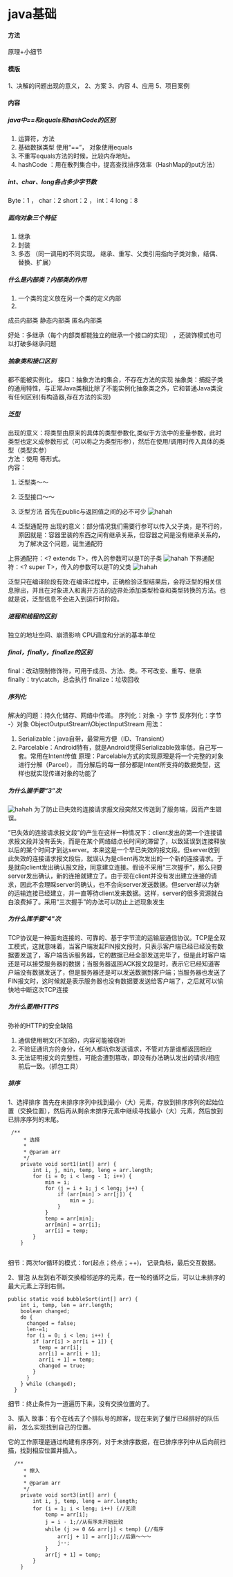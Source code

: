 # java基础

#### 方法
原理+小细节

#### 模版
1、决解的问题出现的意义，
2、方案 
3、内容
4、应用
5、项目案例

#### 内容



##### java中==和equals和hashCode的区别
  1. 运算符，方法
  2. 基础数据类型 使用“==”， 对象使用equals 
  3. 不重写equals方法的时候，比较内存地址。
  4. hashCode ：用在散列集合中，提高查找排序效率（HashMap的put方法）
  
##### int、char、long各占多少字节数
Byte：1 ，
char：2  short：2 ，
int：4 
long：8

##### 面向对象三个特征
1. 继承
2. 封装
3. 多态 （同一调用的不同实现， 继承、重写、父类引用指向子类对象，结偶、替换、扩展） 

##### 什么是内部类？内部类的作用
1. 一个类的定义放在另一个类的定义内部
2. 
成员内部类
静态内部类
匿名内部类

好处：多继承（每个内部类都能独立的继承一个接口的实现） ，还装饰模式也可以打破多继承问题


##### 抽象类和接口区别
都不能被实例化，
接口：抽象方法的集合，不存在方法的实现
抽象类：捕捉子类的通用特性，与正常Java类相比除了不能实例化抽象类之外，它和普通Java类没有任何区别(有构造器,存在方法的实现)

##### 泛型
出现的意义：将类型由原来的具体的类型参数化,类似于方法中的变量参数，此时类型也定义成参数形式（可以称之为类型形参），然后在使用/调用时传入具体的类型（类型实参）<br/>
方法：使用 <T> 等形式。<br/>
内容：

1. 泛型类～～
2. 泛型接口～～
3. 泛型方法
首先在public与返回值之间的<T>必不可少
![hahah](./image/android/泛型3.png)

4. 泛型通配符
出现的意义：部分情况我们需要行参可以传入父子类，是不行的，原因就是：容器里装的东西之间有继承关系，但容器之间是没有继承关系的，为了解决这个问题，诞生通配符

上界通配符：<? extends T>，传入的参数可以是T的子类
![hahah](./image/android/泛型2.png)
下界通配符：<? super T>，传入的参数可以是T的父类
![hahah](./image/android/泛型1.png)


泛型只在编译阶段有效:在编译过程中，正确检验泛型结果后，会将泛型的相关信息擦出，并且在对象进入和离开方法的边界处添加类型检查和类型转换的方法。也就是说，泛型信息不会进入到运行时阶段。

##### 进程和线程的区别
独立的地址空间、崩溃影响
CPU调度和分派的基本单位

##### final，finally，finalize的区别
final：改动限制修饰符，可用于成员、方法、类。不可改变、重写、继承
finally：try\catch，总会执行
finalize：垃圾回收

##### 序列化
解决的问题：持久化储存、网络中传递。
序列化：对象 -》字节
反序列化：字节 -〉对象
ObjectOutputStream\ObjectInputStream
用法：

1. Serializable：java自带，最常用方便（ID、Transient）
2. Parcelable：Android特有，就是Android觉得Serializable效率低，自己写一套。常用在Intent传值
原理：Parcelable方式的实现原理是将一个完整的对象进行分解（Parcel）， 而分解后的每一部分都是Intent所支持的数据类型，这样也就实现传递对象的功能了

##### 为什么握手要“3”次
![hahah](./image/java/握手.png)
为了防止已失效的连接请求报文段突然又传送到了服务端，因而产生错误。

“已失效的连接请求报文段”的产生在这样一种情况下：client发出的第一个连接请求报文段并没有丢失，而是在某个网络结点长时间的滞留了，以致延误到连接释放以后的某个时间才到达server。本来这是一个早已失效的报文段。但server收到此失效的连接请求报文段后，就误认为是client再次发出的一个新的连接请求。于是就向client发出确认报文段，同意建立连接。假设不采用“三次握手”，那么只要server发出确认，新的连接就建立了。由于现在client并没有发出建立连接的请求，因此不会理睬server的确认，也不会向server发送数据。但server却以为新的运输连接已经建立，并一直等待client发来数据。这样，server的很多资源就白白浪费掉了。采用“三次握手”的办法可以防止上述现象发生

##### 为什么挥手要"4"次
TCP协议是一种面向连接的、可靠的、基于字节流的运输层通信协议。TCP是全双工模式，这就意味着，当客户端发起FIN报文段时，只表示客户端已经已经没有数据要发送了，客户端告诉服务器，它的数据已经全部发送完毕了，但是此时客户端还是可以接受服务器的数据；当服务器返回ACK报文段是时，表示它已经知道客户端没有数据发送了，但是服务器还是可以发送数据到客户端；当服务器也发送了FIN报文时，这时候就是表示服务器也没有数据要发送给客户端了，之后就可以愉快地中断这次TCP连接

##### 为什么要用HTTPS
弥补的HTTP的安全缺陷
1. 通信使用明文(不加密)，内容可能被窃听
2. 不验证通讯方的身分，任何人都坑你发送请求，不管对方是谁都返回相应
3. 无法证明报文的完整性，可能会遭到篡改，即没有办法确认发出的请求/相应前后一致。（抓包工具）


##### 排序
1、选择排序
首先在未排序序列中找到最小（大）元素，存放到排序序列的起始位置（交换位置），然后再从剩余未排序元素中继续寻找最小（大）元素，然后放到已排序序列的末尾。

```
 /**
     * 选择
     *
     * @param arr
     */
    private void sort1(int[] arr) {
        int i, j, min, temp, leng = arr.length;
        for (i = 0; i < leng - 1; i++) {
            min = i;
            for (j = i + 1; j < leng; j++) {
                if (arr[min] > arr[j]) {
                    min = j;
                }
            }
            temp = arr[min];
            arr[min] = arr[i];
            arr[i] = temp;
        }
    }
    
```

细节：两次for循环的模式：for(起点；终点；++)，
     记录角标，最后交互数据。

2、冒泡
从左到右不断交换相邻逆序的元素，在一轮的循环之后，可以让未排序的最大元素上浮到右侧。

```
public static void bubbleSort(int[] arr) {
    int i, temp, len = arr.length;
    boolean changed;
    do {
      changed = false;
      len-=1;
      for (i = 0; i < len; i++) {
        if (arr[i] > arr[i + 1]) {
          temp = arr[i];
          arr[i] = arr[i + 1];
          arr[i + 1] = temp;
          changed = true;
        }
      }
    } while (changed);
  }
```

细节：终止条件为一道遍历下来，没有交换位置的了。

3、插入
故事：有个在线去了个排队号的顾客，现在来到了餐厅已经排好的队伍前， 怎么实现找到自己的位置。

它的工作原理是通过构建有序序列，对于未排序数据，在已排序序列中从后向前扫描，找到相应位置并插入。

```
  /**
     * 擦入
     *
     * @param arr
     */
    private void sort3(int[] arr) {
        int i, j, temp, leng = arr.length;
        for (i = 1; i < leng; i++) {//无须
            temp = arr[i];
            j = i - 1;//从有序未开始比较
            while (j >= 0 && arr[j] < temp) {//有序
                arr[j + 1] = arr[j];//后靠～～～
                j--;
            }
            arr[j + 1] = temp;
        }
    }

```

